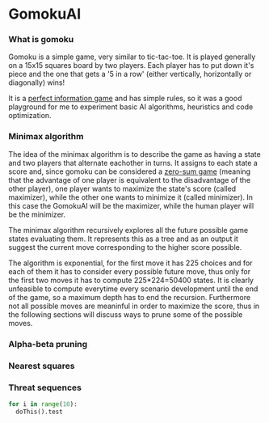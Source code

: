 # GomokuAI
### What is gomoku
Gomoku is a simple game, very similar to tic-tac-toe. It is played generally on a 15x15 squares board by two players. Each player has to put down it's piece and the one that gets a '5 in a row' (either vertically, horizontally or diagonally) wins!

It is a [perfect information game](https://en.wikipedia.org/wiki/Perfect_information) and has simple rules, so it was a good playground for me to experiment basic AI algorithms, heuristics and code optimization.

### Minimax algorithm
The idea of the minimax algorithm is to describe the game as having a state and two players that alternate eachother in turns. It assigns to each state a score and, since gomoku can be considered a [zero-sum game](https://en.wikipedia.org/wiki/Zero-sum_game) (meaning that the advantage of one player is equivalent to the disadvantage of the other player), one player wants to maximize the state's score (called maximizer), while the other one wants to minimize it (called minimizer). In this case the GomokuAI will be the maximizer, while the human player will be the minimizer. 

The minimax algorithm recursively explores all the future possible game states evaluating them. It represents this as a tree and as an output it suggest the current move corresponding to the higher score possible. 

The algorithm is exponential, for the first move it has 225 choices and for each of them it has to consider every possible future move, thus only for the first two moves it has to compute 225*224=50400 states. It is clearly unfeasible to compute everytime every scenario development until the end of the game, so a maximum depth has to end the recursion. Furthermore not all possible moves are meaninful in order to maximize the score, thus in the following sections will discuss ways to prune some of the possible moves.

### Alpha-beta pruning

### Nearest squares 

### Threat sequences

``` python
for i in range(10):
  doThis().test
``` 
